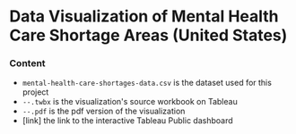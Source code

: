 # Data Visualization of Mental Health Care Shortage Areas (United States)

### Content
- `mental-health-care-shortages-data.csv` is the dataset used for this project
- `--.twbx` is the visualization's source workbook on Tableau
- `--.pdf` is the pdf version of the visualization
- [link] the link to the interactive Tableau Public dashboard
